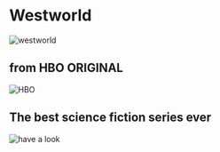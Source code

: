 # Westworld 
![westworld](https://images.hdqwalls.com/wallpapers/westworld-4k-logo-sv.jpg)

## from HBO ORIGINAL
![HBO](https://static.hbo.com/2021-11/hbo-static-1920.jpg)

## The best science fiction series ever
![have a look](https://mash.ie/images/product/BW.jpg)